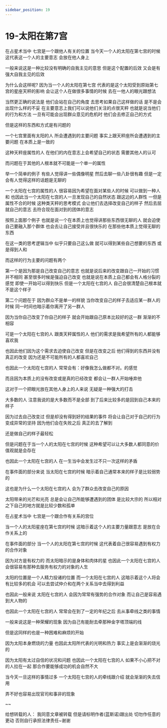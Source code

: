 ```yaml
---
sidebar_position: 19
---
```


# 19-太阳在第7宫
在占星术当中
七宫是一个跟他人有关的位置
当今天一个人的太阳在第七宫的时候
这代表这一个人的主要意志
会放在他人身上

一般来说这是一种比较没有明确的自我主见的意思
但是这个配置的后效
又会是有强大自我主见的后效

为什么会这样呢?
因为当一个人的太阳在第七宫
代表的是这个太阳受到原始第七宫的星座天秤的影响
会让这个人在做很多事情的时候
去在一他人的眼光跟想法

当然更正确的说法是
他们会站在自己的角度
去思考如果自己这样做的话
是不是会出现什么样的不妥
在主要意志上我们可以说他们关注的点很天秤
也就是说当他们的行为和方法
一旦有可能会出现群众意见的危机时
他们会去修正自己的方式

但是这样的东西和方式是有问题的

一个七宫里面有太阳的人
所会遭遇到的主要问题
事实上跟天秤座所会遭遇到的主要问题
在本质上是一致的

这种天秤座属性的人
在他们的内在意志上会希望自己的状态
需要其他人的认可

而问题在于其他的人根本就不可能是一个单一的属性

举一个简单的例子
有些人觉得讲一些偶像明星
然后去聊一些八卦很有趣
但是一定会有人觉得这样的话题是无聊的

一个太阳在七宫的属性的人
很容易因为希望在面对某些人的时候
可以做到一种人和
也因此当一个太阳在七宫的人一旦发现自己的自然状态
跟这边的人群性
一但是属性不合的时候
这种类天秤的思考模式
会让他们去选择改变自己的样子
然后去屈就自己的意志
去符合现在面对到的团体的意志

按照上面那个例子
也就是说一个在本质上也觉得讲那些东西很无聊的人
就会迫使自己要融入那个群体
也会去让自己接受并且很快乐的
在那些他本质上觉得无聊的东西

在这一类的思考逻辑当中
似乎只要自己这么做
就可以得到某些自己想要的东西
或是得到人和

而这样的行为主要的问题有两个

第一个是因为那是自己改变自己的意志
也就是说后来的改变跟自己一开始的习惯并不相同
甚至很多时候是强迫自己改变
也就是说在本质上自己都会有人格分裂的感觉
即使一开始可以得到快乐
但是一个太阳在七宫的人
自己会很清楚自己根本就不是这个样子

第二个问题在于
因为群众不是单一的样貌
当你改变自己的样子去适应某一群人的时候
同一时间也暗示着你离开了另一群人

因为当你自己改变了你自己的样子
就会开始跟自己原本比较好的这一群
渐渐的不相容

可是一个太阳在七宫的人
跟类天秤属性的人
他们的需求是我希望所有的人都能够喜欢我

也因此他们因为这个需求去迫使自己改变
但是在改变之后
他们得到的东西并没有真正的改变
因为还是不可能所有的人都喜欢自己

也因此一个太阳在七宫的人
常常会有：好像我怎么做都不对。的感觉

而且因为本质上的没有改变或是真的已经改变
都会让一群人开始唾弃他

这对于一个把眼光放在其他人身上的人来说
无疑是一种强大的打击

大多数的人
注意我说的是大多数而不是全部
到了后来比较多的是回到自己本来的样子

因为过去自己改变过
但是却没有得到好的结果的事件
将会让自己对于自己的行为变成异常的坚持
因为他们会在失败之后
真正的去了解到

还是做自己的样子最轻松

但是问题在于当一个人的太阳在七宫的时候
这种希望可以让大多数人都同意的价值观就是会存在

也因此一个太阳在七宫的人
在一生当中会发生过不只一次这样的矛盾

在事件面的部分来说
当太阳在七宫的时候
暗示着自己通常本来的样子是比较弱势的

这也是为什么一个太阳在七宫的人
会为了群众去改变自己的原因

太阳带来的光芒和光亮
总是会让自己所能够遭遇到的团体
是比较大宗的
所以相对之下自己的地方就是比较少数和孤单

在占星术当中
七宫是一个跟合作有关系的宫位

当一个人的太阳星座在第七宫的时候
这暗示着这个人的主要力量跟意志
是放在合作关系上的

在事件面的部分
当一个人的太阳在第七宫的时候
这代表着自己很容易遇到有权力的合作对象

因为对方是有权力的
而太阳暗示的是身体和肉体的星
也因此一个太阳在七宫的人
会很容易有那种去服务有权力的对象的人生

太阳的位置是一个人精力投诸的位置
而一个太阳在七宫的人
这暗示着这个人将会有比较多的机会
可以去尝试仲介和在两个关系当中去得到利益

也因此一般来说
太阳在七宫的人
会因为常常有强势的合作对象
而让自己是容易遇到大人物的

也因此一个太阳在七宫的人
常常会在到了一定的年纪之后
去从事牵线之类的事情

一般来说这是一种荣耀的现象
因为自己有能耐去牵那种金字塔顶端的线

但是这同样的也是一种困难和麻烦的开始

因为太阳本身燃烧的力量
也因此太阳所代表的光明和热力
事实上是会渐渐的烧光的

因为太阳有太过自信的状况和问题
也因此一个太阳在七宫的人
如果不小心把不对的人拉在一起
那合作要能够成功的机会自然不大

当今天一旦这样的事情过多
一个太阳在七宫的人的牵线跟介绍
就会渐渐的失去信用

弄不好也容易出现官司和事非的现象

~~

给想转载的人：
我同意文章被转载
但是请标明作者(蓝斯诺)跟出处
切勿作任意的更动
否则自行承担法律责任~谢谢

 
  